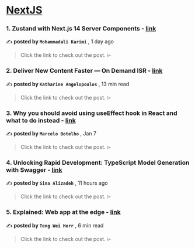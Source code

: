 
<h1><a href=https://medium.com/tag/nextjs/recommended target="_blank" rel="noopener noreferrer">NextJS</a></h1>
<h3>1. Zustand with Next.js 14 Server Components - <a href=https://medium.com/@mak-dev/zustand-with-next-js-14-server-components-da9c191b73df?source=tag_recommended_feed---------0-84----------nextjs----------b42529ee_ff3f_4198_8e9e_ca1b4d30833d------- target="_blank" rel="noopener noreferrer">link</a></h3>

✍️ **posted by `Mohammadali Karimi`** <date> , 1 day ago</date>

<blockquote>Click the link to check out the post. ⌲</blockquote>

<h3>2. Deliver New Content Faster — On Demand ISR - <a href=https://medium.com/stackademic/on-demand-incremental-static-regeneration-3aac500641d8?source=tag_recommended_feed---------1-107----------nextjs----------b42529ee_ff3f_4198_8e9e_ca1b4d30833d------- target="_blank" rel="noopener noreferrer">link</a></h3>

✍️ **posted by `Katharine Angelopoulos`** <date> , 13 min read</date>

<blockquote>Click the link to check out the post. ⌲</blockquote>

<h3>3. Why you should avoid using useEffect hook in React and what to do instead - <a href=https://medium.com/stackademic/why-you-should-avoid-using-useeffect-hook-in-react-and-what-to-do-instead-740660e33420?source=tag_recommended_feed---------2-85----------nextjs----------b42529ee_ff3f_4198_8e9e_ca1b4d30833d------- target="_blank" rel="noopener noreferrer">link</a></h3>

✍️ **posted by `Marcelo Botelho`** <date> , Jan 7</date>

<blockquote>Click the link to check out the post. ⌲</blockquote>

<h3>4. Unlocking Rapid Development: TypeScript Model Generation with Swagger - <a href=https://medium.com/@sina.alizadeh120/unlocking-rapid-development-typescript-model-generation-with-swagger-5c184a3c89f4?source=tag_recommended_feed---------3-84----------nextjs----------b42529ee_ff3f_4198_8e9e_ca1b4d30833d------- target="_blank" rel="noopener noreferrer">link</a></h3>

✍️ **posted by `Sina Alizadeh`** <date> , 11 hours ago</date>

<blockquote>Click the link to check out the post. ⌲</blockquote>

<h3>5. Explained: Web app at the edge - <a href=https://medium.com/gitconnected/explained-web-app-at-the-edge-fb391985a0a5?source=tag_recommended_feed---------4-107----------nextjs----------b42529ee_ff3f_4198_8e9e_ca1b4d30833d------- target="_blank" rel="noopener noreferrer">link</a></h3>

✍️ **posted by `Teng Wei Herr`** <date> , 6 min read</date>

<blockquote>Click the link to check out the post. ⌲</blockquote>


